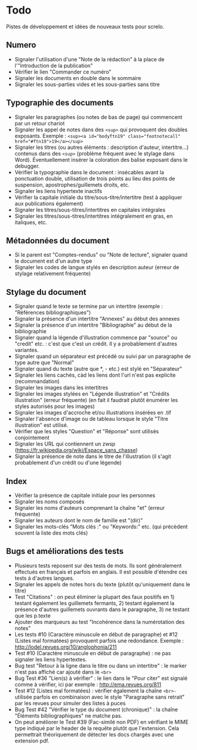# Todo

Pistes de développement et idées de nouveaux tests pour screlo.

## Numero

* Signaler l'utilisation d'une "Note de la rédaction" à la place de l'"Introduction de la publication"
* Vérifier le lien "Commander ce numéro"
* Signaler les documents en double dans le sommaire
* Signaler les sous-parties vides et les sous-parties sans titre

## Typographie des documents

* Signaler les paragraphes (ou notes de bas de page) qui commencent par un retour chariot 
* Signaler les appel de notes dans des `<sup>` qui provoquent des doubles exposants. Exemple : `<sup><a id="bodyftn19" class="footnotecall" href="#ftn19">19</a></sup>`
* Signaler les titres (ou autres éléments : description d'auteur, intertitre...) contenus dans des `<sup>` (problème fréquent avec le stylage dans Word). Éventuellement insérer la coloration des balise exposant dans le debugger.
* Vérifier la typographie dans le document : insécables avant la ponctuation double, utilisation de trois points au lieu des points de suspension, apostrophes/guillemets droits, etc.
* Signaler les liens hypertexte inactifs
* Vérifier la capitale initiale du titre/sous-titre/intertitre (test à appliquer aux publications également)
* Signaler les titres/sous-titres/intertitres en capitales intégrales 
* Signaler les titres/sous-titres/intertitres intégralement en gras, en italiques, etc.

## Métadonnées du document

* Si le parent est "Comptes-rendus" ou "Note de lecture", signaler quand le document est d'un autre type
* Signaler les codes de langue stylés en description auteur (erreur de stylage relativement fréquente)

## Stylage du document

* Signaler quand le texte se termine par un intertitre (exemple : "Références bibliographiques")
* Signaler la présence d'un intertitre "Annexes" au début des annexes
* Signaler la présence d'un intertitre "Bibliographie" au début de la bibliographie
* Signaler quand la légende d'illustration commence par "source" ou "credit" etc. : c'est que c'est un crédit. Il y a probablement d'autres variantes.
* Signaler quand un séparateur est précédé ou suivi par un paragraphe de type autre que "Normal"
* Signaler quand du texte (autre que *, - etc.) est stylé en "Séparateur"
* Signaler les liens cachés, càd les liens dont l'url n'est pas explicite (recommandation)
* Signaler les images dans les intertitres
* Signaler les images stylées en  "Légende illustration" et "Crédits illustration" (erreur fréquente) (en fait il faudrait plutôt énumérer les styles autorisés pour les images)
* Signaler les images d'accroche et/ou illustrations insérées en .tif
* Signaler l'absence d'image ou de tableau lorsque le style "Titre illustration" est utilisé. 
* Vérifier que les styles "Question" et "Réponse" sont utilisés conjointement
* Signaler les URL qui contiennent un zwsp (https://fr.wikipedia.org/wiki/Espace_sans_chasse)
* Signaler la présence de note dans le titre de l'illustration (il s'agit probablement d'un crédit ou d'une légende)

## Index

* Vérifier la présence de capitale initiale pour les personnes
* Signaler les noms composés
* Signaler les noms d'auteurs comprenant la chaîne "et" (erreur fréquente)
* Signaler les auteurs dont le nom de famille est "(dir)"
* Signaler les mots-clés "Mots clés :" ou "Keywords:" etc. (qui précèdent souvent la liste des mots clés)

## Bugs et améliorations des tests

* Plusieurs tests reposent sur des tests de mots. Ils sont généralement effectués en français et parfois en anglais. Il est possible d'étendre ces tests à d'autres langues. 
* Signaler les appels de notes hors du texte (plutôt qu'uniquement dans le titre)
* Test "Citations" : on peut éliminer la plupart des faux positifs en 1) testant également les guillemets fermants, 2) testant également la présence d'autres guillemets ouvrants dans le paragraphe, 3) ne testant que les p.texte
* Ajouter des marqueurs au test "Incohérence dans la numérotation des notes"
* Les tests #10 (Caractère minuscule en début de paragraphe)   et #12 (Listes mal formatées) provoquent parfois une redondance. Exemple : http://lodel.revues.org/10/anglophonia/211
* Test #10 (Caractère minuscule en début de paragraphe) : ne pas signaler les liens hypertextes.
* Bug test "Retour à la ligne dans le titre ou dans un intertitre" : le marker n'est pas affiché car ajouté dans le `<br>`
* Bug Test #36 "Lien(s) à vérifier" : le lien dans le "Pour citer" est signalé comme à vérifier, ici par exemple : http://ema.revues.org/811
* Test #12 (Listes mal formatées) : vérifier également la chaîne `<br>-` utilisée parfois  en combinaison avec le style "Paragraphe sans retrait" par les revues pour simuler des listes à puces
* Bug Test #42 "Vérifier le type du document (chronique)" : la chaîne "Éléments bibliographiques" ne matche pas.
* On peut améliorer le Test #39 (Fac-similé non PDF) en vérifiant le MIME type indiqué par le header de la requête plutôt que l'extension. Cela permettrait théoriquement de détecter les docs chargés avec une extension pdf.
